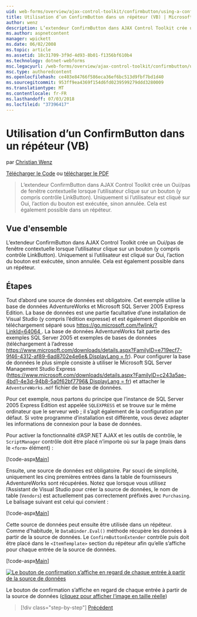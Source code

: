 ```yaml
---
uid: web-forms/overview/ajax-control-toolkit/confirmbutton/using-a-confirmbutton-in-a-repeater-vb
title: Utilisation d’un ConfirmButton dans un répéteur (VB) | Microsoft Docs
author: wenz
description: L’extendeur ConfirmButton dans AJAX Control Toolkit crée un Oui/pas de fenêtre contextuelle lorsque l’utilisateur clique sur un bouton (y compris contrôle LinkButton). Uniquement si Oui est...
ms.author: aspnetcontent
manager: wpickett
ms.date: 06/02/2008
ms.topic: article
ms.assetid: 18c31709-3f9d-4d93-8b01-f1356bf610b4
ms.technology: dotnet-webforms
msc.legacyurl: /web-forms/overview/ajax-control-toolkit/confirmbutton/using-a-confirmbutton-in-a-repeater-vb
msc.type: authoredcontent
ms.openlocfilehash: ce403e84766f586eca36ef6bc513d9fbf7bd1d40
ms.sourcegitcommit: 953ff9ea4369f154d6fd0239599279ddd3280009
ms.translationtype: MT
ms.contentlocale: fr-FR
ms.lasthandoff: 07/03/2018
ms.locfileid: "37396417"
---
```

<a name="using-a-confirmbutton-in-a-repeater-vb"></a>Utilisation d’un ConfirmButton dans un répéteur (VB)
====================
par [Christian Wenz](https://github.com/wenz)

[Télécharger le Code](http://download.microsoft.com/download/8/6/d/86dea6c6-bb92-4fa6-aa14-f8c0f82100f5/ConfirmButton1.vb.zip) ou [télécharger le PDF](http://download.microsoft.com/download/b/6/a/b6ae89ee-df69-4c87-9bfb-ad1eb2b23373/confirmbutton1VB.pdf)

> L’extendeur ConfirmButton dans AJAX Control Toolkit crée un Oui/pas de fenêtre contextuelle lorsque l’utilisateur clique sur un bouton (y compris contrôle LinkButton). Uniquement si l’utilisateur est cliqué sur Oui, l’action du bouton est exécutée, sinon annulée. Cela est également possible dans un répéteur.


## <a name="overview"></a>Vue d'ensemble

L’extendeur ConfirmButton dans AJAX Control Toolkit crée un Oui/pas de fenêtre contextuelle lorsque l’utilisateur clique sur un bouton (y compris contrôle LinkButton). Uniquement si l’utilisateur est cliqué sur Oui, l’action du bouton est exécutée, sinon annulée. Cela est également possible dans un répéteur.

## <a name="steps"></a>Étapes

Tout d’abord une source de données est obligatoire. Cet exemple utilise la base de données AdventureWorks et Microsoft SQL Server 2005 Express Edition. La base de données est une partie facultative d’une installation de Visual Studio (y compris l’édition expresse) et est également disponible en téléchargement séparé sous [ https://go.microsoft.com/fwlink/?LinkId=64064 ](https://go.microsoft.com/fwlink/?LinkId=64064). La base de données AdventureWorks fait partie des exemples SQL Server 2005 et exemples de bases de données (téléchargement à l’adresse [ https://www.microsoft.com/downloads/details.aspx?FamilyID=e719ecf7-9f46-4312-af89-6ad8702e4e6e&amp; DisplayLang = fr](https://www.microsoft.com/downloads/details.aspx?FamilyID=e719ecf7-9f46-4312-af89-6ad8702e4e6e&amp;DisplayLang=en)). Pour configurer la base de données le plus simple consiste à utiliser le Microsoft SQL Server Management Studio Express ([https://www.microsoft.com/downloads/details.aspx?FamilyID=c243a5ae-4bd1-4e3d-94b8-5a0f62bf7796&amp; DisplayLang = fr](https://www.microsoft.com/downloads/details.aspx?FamilyID=c243a5ae-4bd1-4e3d-94b8-5a0f62bf7796&amp;DisplayLang=en)) et attacher le `AdventureWorks.mdf` fichier de base de données.

Pour cet exemple, nous partons du principe que l’instance de SQL Server 2005 Express Edition est appelée `SQLEXPRESS` et se trouve sur le même ordinateur que le serveur web ; il s’agit également de la configuration par défaut. Si votre programme d’installation est différente, vous devez adapter les informations de connexion pour la base de données.

Pour activer la fonctionnalité d’ASP.NET AJAX et les outils de contrôle, le `ScriptManager` contrôle doit être placé n’importe où sur la page (mais dans le `<form>` élément) :

[!code-aspx[Main](using-a-confirmbutton-in-a-repeater-vb/samples/sample1.aspx)]

Ensuite, une source de données est obligatoire. Par souci de simplicité, uniquement les cinq premières entrées dans la table de fournisseurs AdventureWorks sont récupérées. Notez que lorsque vous utilisez l’Assistant de Visual Studio pour créer la source de données, le nom de table (`Vendors`) est actuellement pas correctement préfixés avec `Purchasing`. Le balisage suivant est celui qui convient :

[!code-aspx[Main](using-a-confirmbutton-in-a-repeater-vb/samples/sample2.aspx)]

Cette source de données peut ensuite être utilisée dans un répéteur. Comme d’habitude, le `DataBinder.Eval()` méthode récupère les données à partir de la source de données. Le `ConfirmButtonExtender` contrôle puis doit être placé dans le `<ItemTemplate>` section du répéteur afin qu’elle s’affiche pour chaque entrée de la source de données.

[!code-aspx[Main](using-a-confirmbutton-in-a-repeater-vb/samples/sample3.aspx)]


[![Le bouton de confirmation s’affiche en regard de chaque entrée à partir de la source de données](using-a-confirmbutton-in-a-repeater-vb/_static/image2.png)](using-a-confirmbutton-in-a-repeater-vb/_static/image1.png)

Le bouton de confirmation s’affiche en regard de chaque entrée à partir de la source de données ([cliquez pour afficher l’image en taille réelle](using-a-confirmbutton-in-a-repeater-vb/_static/image3.png))

> [!div class="step-by-step"]
> [Précédent](using-a-confirmbutton-in-a-repeater-cs.md)

